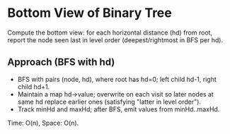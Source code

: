 # Bottom View of Binary Tree

Compute the bottom view: for each horizontal distance (hd) from root, report the node seen last in level order (deepest/rightmost in BFS per hd).

## Approach (BFS with hd)
- BFS with pairs (node, hd), where root has hd=0; left child hd-1, right child hd+1.
- Maintain a map hd→value; overwrite on each visit so later nodes at same hd replace earlier ones (satisfying "latter in level order").
- Track minHd and maxHd; after BFS, emit values from minHd..maxHd.

Time: O(n), Space: O(n).

